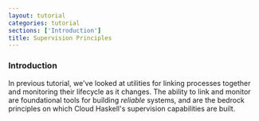 ```yaml
---
layout: tutorial
categories: tutorial
sections: ['Introduction']
title: Supervision Principles
---
```


### Introduction

In previous tutorial, we've looked at utilities for linking processes together
and monitoring their lifecycle as it changes. The ability to link and monitor are
foundational tools for building _reliable_ systems, and are the bedrock principles
on which Cloud Haskell's supervision capabilities are built.


